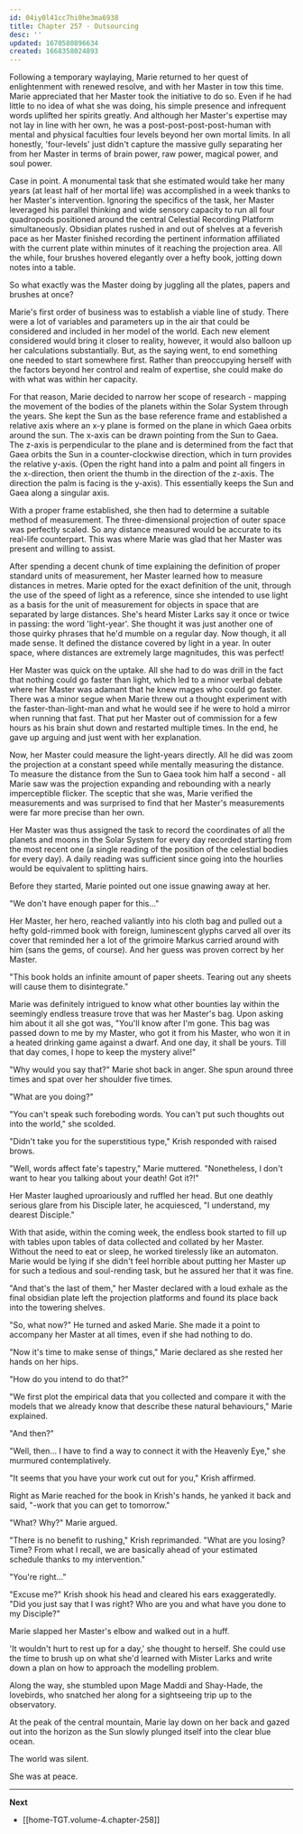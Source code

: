 ```yaml
---
id: 04iy0l41cc7hi0he3ma6938
title: Chapter 257 - Outsourcing
desc: ''
updated: 1670580896634
created: 1668358024893
---
```


Following a temporary waylaying, Marie returned to her quest of enlightenment with renewed resolve, and with her Master in tow this time. Marie appreciated that her Master took the initiative to do so. Even if he had little to no idea of what she was doing, his simple presence and infrequent words uplifted her spirits greatly. And although her Master's expertise may not lay in line with her own, he was a post-post-post-post-human with mental and physical faculties four levels beyond her own mortal limits. In all honestly, 'four-levels' just didn't capture the massive gully separating her from her Master in terms of brain power, raw power, magical power, and soul power.

Case in point. A monumental task that she estimated would take her many years (at least half of her mortal life) was accomplished in a week thanks to her Master's intervention. Ignoring the specifics of the task, her Master leveraged his parallel thinking and wide sensory capacity to run all four quadropods positioned around the central Celestial Recording Platform simultaneously. Obsidian plates rushed in and out of shelves at a feverish pace as her Master finished recording the pertinent information affiliated with the current plate within minutes of it reaching the projection area. All the while, four brushes hovered elegantly over a hefty book, jotting down notes into a table.

So what exactly was the Master doing by juggling all the plates, papers and brushes at once?

Marie's first order of business was to establish a viable line of study. There were a lot of variables and parameters up in the air that could be considered and included in her model of the world. Each new element considered would bring it closer to reality, however, it would also balloon up her calculations substantially. But, as the saying went, to end something one needed to start somewhere first. Rather than preoccupying herself with the factors beyond her control and realm of expertise, she could make do with what was within her capacity.

For that reason, Marie decided to narrow her scope of research - mapping the movement of the bodies of the planets within the Solar System through the years. She kept the Sun as the base reference frame and established a relative axis where an x-y plane is formed on the plane in which Gaea orbits around the sun. The x-axis can be drawn pointing from the Sun to Gaea. The z-axis is perpendicular to the plane and is determined from the fact that Gaea orbits the Sun in a counter-clockwise direction, which in turn provides the relative y-axis. (Open the right hand into a palm and point all fingers in the x-direction, then orient the thumb in the direction of the z-axis. The direction the palm is facing is the y-axis). This essentially keeps the Sun and Gaea along a singular axis.

With a proper frame established, she then had to determine a suitable method of measurement. The three-dimensional projection of outer space was perfectly scaled. So any distance measured would be accurate to its real-life counterpart. This was where Marie was glad that her Master was present and willing to assist.

After spending a decent chunk of time explaining the definition of proper standard units of measurement, her Master learned how to measure distances in metres. Marie opted for the exact definition of the unit, through the use of the speed of light as a reference, since she intended to use light as a basis for the unit of measurement for objects in space that are separated by large distances. She's heard Mister Larks say it once or twice in passing: the word 'light-year'. She thought it was just another one of those quirky phrases that he'd mumble on a regular day. Now though, it all made sense. It defined the distance covered by light in a year. In outer space, where distances are extremely large magnitudes, this was perfect!

Her Master was quick on the uptake. All she had to do was drill in the fact that nothing could go faster than light, which led to a minor verbal debate where her Master was adamant that he knew mages who could go faster. There was a minor segue when Marie threw out a thought experiment with the faster-than-light-man and what he would see if he were to hold a mirror when running that fast. That put her Master out of commission for a few hours as his brain shut down and restarted multiple times. In the end, he gave up arguing and just went with her explanation.

Now, her Master could measure the light-years directly. All he did was zoom the projection at a constant speed while mentally measuring the distance. To measure the distance from the Sun to Gaea took him half a second - all Marie saw was the projection expanding and rebounding with a nearly imperceptible flicker. The sceptic that she was, Marie verified the measurements and was surprised to find that her Master's measurements were far more precise than her own.

Her Master was thus assigned the task to record the coordinates of all the planets and moons in the Solar System for every day recorded starting from the most recent one (a single reading of the position of the celestial bodies for every day). A daily reading was sufficient since going into the hourlies would be equivalent to splitting hairs.

Before they started, Marie pointed out one issue gnawing away at her.

"We don't have enough paper for this..."

Her Master, her hero, reached valiantly into his cloth bag and pulled out a hefty gold-rimmed book with foreign, luminescent glyphs carved all over its cover that reminded her a lot of the grimoire Markus carried around with him (sans the gems, of course). And her guess was proven correct by her Master.

"This book holds an infinite amount of paper sheets. Tearing out any sheets will cause them to disintegrate."

Marie was definitely intrigued to know what other bounties lay within the seemingly endless treasure trove that was her Master's bag. Upon asking him about it all she got was, "You'll know after I'm gone. This bag was passed down to me by my Master, who got it from his Master, who won it in a heated drinking game against a dwarf. And one day, it shall be yours. Till that day comes, I hope to keep the mystery alive!"

"Why would you say that?" Marie shot back in anger. She spun around three times and spat over her shoulder five times.

"What are you doing?"

"You can't speak such foreboding words. You can't put such thoughts out into the world," she scolded.

"Didn't take you for the superstitious type," Krish responded with raised brows.

"Well, words affect fate's tapestry," Marie muttered. "Nonetheless, I don't want to hear you talking about your death! Got it?!"

Her Master laughed uproariously and ruffled her head. But one deathly serious glare from his Disciple later, he acquiesced, "I understand, my dearest Disciple."

With that aside, within the coming week, the endless book started to fill up with tables upon tables of data collected and collated by her Master. Without the need to eat or sleep, he worked tirelessly like an automaton. Marie would be lying if she didn't feel horrible about putting her Master up for such a tedious and soul-rending task, but he assured her that it was fine.

"And that's the last of them," her Master declared with a loud exhale as the final obsidian plate left the projection platforms and found its place back into the towering shelves.

"So, what now?" He turned and asked Marie. She made it a point to accompany her Master at all times, even if she had nothing to do.

"Now it's time to make sense of things," Marie declared as she rested her hands on her hips.

"How do you intend to do that?"

"We first plot the empirical data that you collected and compare it with the models that we already know that describe these natural behaviours," Marie explained.

"And then?"

"Well, then... I have to find a way to connect it with the Heavenly Eye," she murmured contemplatively.

"It seems that you have your work cut out for you," Krish affirmed.

Right as Marie reached for the book in Krish's hands, he yanked it back and said, "-work that you can get to tomorrow."

"What? Why?" Marie argued.

"There is no benefit to rushing," Krish reprimanded. "What are you losing? Time? From what I recall, we are basically ahead of your estimated schedule thanks to my intervention."

"You're right..."

"Excuse me?" Krish shook his head and cleared his ears exaggeratedly. "Did you just say that I was right? Who are you and what have you done to my Disciple?"

Marie slapped her Master's elbow and walked out in a huff.

'It wouldn't hurt to rest up for a day,' she thought to herself. She could use the time to brush up on what she'd learned with Mister Larks and write down a plan on how to approach the modelling problem.

Along the way, she stumbled upon Mage Maddi and Shay-Hade, the lovebirds, who snatched her along for a sightseeing trip up to the observatory.

At the peak of the central mountain, Marie lay down on her back and gazed out into the horizon as the Sun slowly plunged itself into the clear blue ocean.

The world was silent.

She was at peace.

____

**Next**
* [[home-TGT.volume-4.chapter-258]]